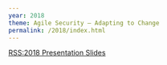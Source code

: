```yaml
---
year: 2018
theme: Agile Security – Adapting to Change
permalink: /2018/index.html
---
```


<div class="text-center"><a class="btn btn-primary btn-lg" href="/2018/slides">RSS:2018 Presentation Slides</a></div>